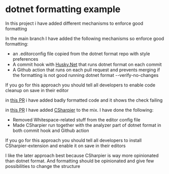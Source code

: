 
# dotnet formatting example

In this project i have added different mechanisms to enforce good formatting

In the main branch I have added the following mechanisms so enforce good formatting:
- an .editorconfig file copied from the dotnet format repo with style preferences
- A commit hook with [Husky.Net](https://github.com/alirezanet/husky.net) that runs dotnet format on each commit
- A Github action that runs on each pull request and prevents merging if the formatting is not good running dotnet format --verify-no-changes

If you go for this approach you should tell all developers to enable code cleanup on save in their editor

in [this PR](https://github.com/petteas/dotnetformattingexample/pull/5) i have added badly formatted code and it shows the check failing

in [this PR](https://github.com/petteas/dotnetformattingexample/pull/6) I have added [CSharpier](https://github.com/belav/csharpier) to the mix. I have done the following:
- Removed Whitespace-related stuff from the editor config file
- Made CSharpier run together with the analyzer part of dotnet format in both commit hook and Github action

If you go for this approach you should tell all developers to install CSharpier-extension and enable it on save in their editors

I like the later approach best because CSharpier is way more opinionated than dotnet format. And formatting should be opinionated and give few possibilities to change the structure
